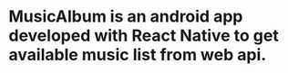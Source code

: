 # MusicAlbum is an android app developed with React Native to get available music list from web api.
